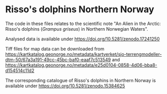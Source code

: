 # Risso's dolphins Northern Norway

The code in these files relates to the scientific note "An Alien in the Arctic: Risso's dolphins (*Grampus griseus*) in Northern Norwegian Waters".

Analysed data is available under https://doi.org/10.5281/zenodo.17241250

Tiff files for map data can be downloaded from https://kartkatalog.geonorge.no/metadata/kartverket/sjo-terrengmodeller-dtm-50/67a3a191-49cc-45bc-baf0-eaaf7c513549 and https://kartkatalog.geonorge.no/metadata/e25d0104-0858-4d06-bba8-d154514c11d2

The corresponding catalogue of Risso's dolphins in Northern Norway is available under https://doi.org/10.5281/zenodo.15384625
